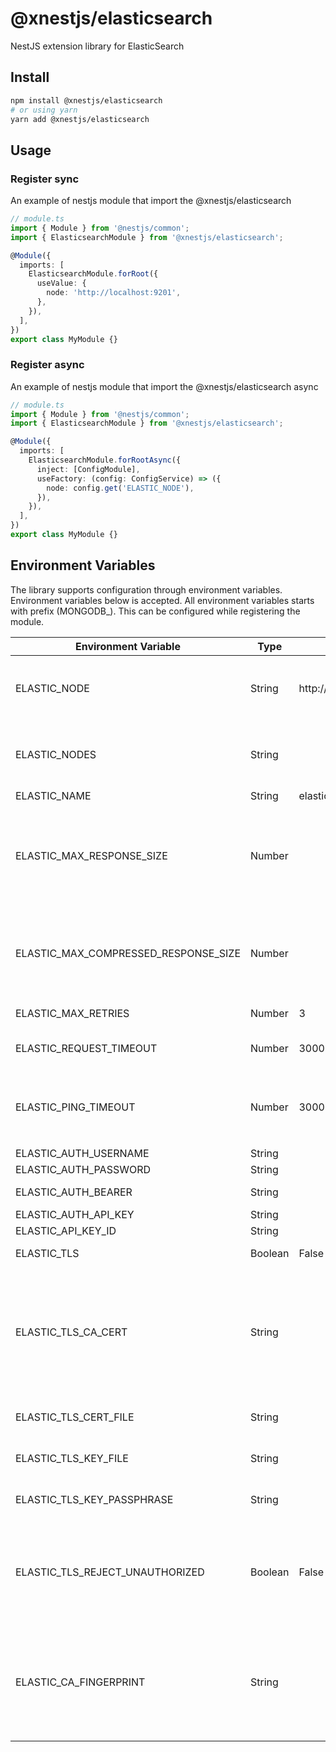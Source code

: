 # @xnestjs/elasticsearch

NestJS extension library for ElasticSearch

## Install

```sh
npm install @xnestjs/elasticsearch
# or using yarn
yarn add @xnestjs/elasticsearch
```

## Usage

### Register sync

An example of nestjs module that import the @xnestjs/elasticsearch

```ts
// module.ts
import { Module } from '@nestjs/common';
import { ElasticsearchModule } from '@xnestjs/elasticsearch';

@Module({
  imports: [
    ElasticsearchModule.forRoot({
      useValue: {
        node: 'http://localhost:9201',
      },
    }),
  ],
})
export class MyModule {}
```

### Register async

An example of nestjs module that import the @xnestjs/elasticsearch async

```ts
// module.ts
import { Module } from '@nestjs/common';
import { ElasticsearchModule } from '@xnestjs/elasticsearch';

@Module({
  imports: [
    ElasticsearchModule.forRootAsync({
      inject: [ConfigModule],
      useFactory: (config: ConfigService) => ({
        node: config.get('ELASTIC_NODE'),
      }),
    }),
  ],
})
export class MyModule {}
```

## Environment Variables

The library supports configuration through environment variables. Environment variables below is accepted.
All environment variables starts with prefix (MONGODB\_). This can be configured while registering the module.

<!--- BEGIN env --->

| Environment Variable                 | Type    | Default               | Description                                                                                                                                                                                            |
| ------------------------------------ | ------- | --------------------- | ------------------------------------------------------------------------------------------------------------------------------------------------------------------------------------------------------ |
| ELASTIC_NODE                         | String  | http://localhost:9200 | Elasticsearch node settings, if there is only one node. Required if `NODES` or `CLOUD_ID` is not set.                                                                                                  |
| ELASTIC_NODES                        | String  |                       | Elasticsearch node settings, if there is only one node. Required if `NODE` or `CLOUD_ID` is not set.                                                                                                   |
| ELASTIC_NAME                         | String  | elasticsearch-js      | A name for client                                                                                                                                                                                      |
| ELASTIC_MAX_RESPONSE_SIZE            | Number  |                       | When configured, verifies that the uncompressed response size is lower than the configured number. If it's higher, it will abort the request.                                                          |
| ELASTIC_MAX_COMPRESSED_RESPONSE_SIZE | Number  |                       | When configured, verifies that the compressed response size is lower than the configured number. If it's higher, it will abort the request.                                                            |
| ELASTIC_MAX_RETRIES                  | Number  | 3                     | Max number of retries for each request                                                                                                                                                                 |
| ELASTIC_REQUEST_TIMEOUT              | Number  | 30000                 | Max request timeout in milliseconds for each request                                                                                                                                                   |
| ELASTIC_PING_TIMEOUT                 | Number  | 3000                  | Max number of milliseconds a `ClusterConnectionPool` will wait when pinging nodes before marking them dead                                                                                             |
| ELASTIC_AUTH_USERNAME                | String  |                       | BasicAuth username                                                                                                                                                                                     |
| ELASTIC_AUTH_PASSWORD                | String  |                       | BasicAuth password                                                                                                                                                                                     |
| ELASTIC_AUTH_BEARER                  | String  |                       | BearerAuth bearer header value                                                                                                                                                                         |
| ELASTIC_AUTH_API_KEY                 | String  |                       | ApiKeyAuth api key                                                                                                                                                                                     |
| ELASTIC_API_KEY_ID                   | String  |                       | ApiKeyAuth api key id                                                                                                                                                                                  |
| ELASTIC_TLS                          | Boolean | False                 | Enabled the TLS connection                                                                                                                                                                             |
| ELASTIC_TLS_CA_CERT                  | String  |                       | Optionally override the trusted CA certificates. Default is to trust the well-known CAs curated by Mozilla. Mozilla's CAs are completely replaced when CAs are explicitly specified using this option. |
| ELASTIC_TLS_CERT_FILE                | String  |                       | The File that contains Cert chains in PEM format.                                                                                                                                                      |
| ELASTIC_TLS_KEY_FILE                 | String  |                       | The File that contains private keys in PEM format.                                                                                                                                                     |
| ELASTIC_TLS_KEY_PASSPHRASE           | String  |                       | PFX or PKCS12 encoded private key and certificate chain.                                                                                                                                               |
| ELASTIC_TLS_REJECT_UNAUTHORIZED      | Boolean | False                 | If true the server will reject any connection which is notauthorized with the list of supplied CAs. This option only has an effect if requestCert is true.                                             |
| ELASTIC_CA_FINGERPRINT               | String  |                       | If configured, verifies that the fingerprint of the CA certificate that has signed the certificate of the server matches the supplied fingerprint; only accepts SHA256 digest fingerprints             |

<!--- END env --->

